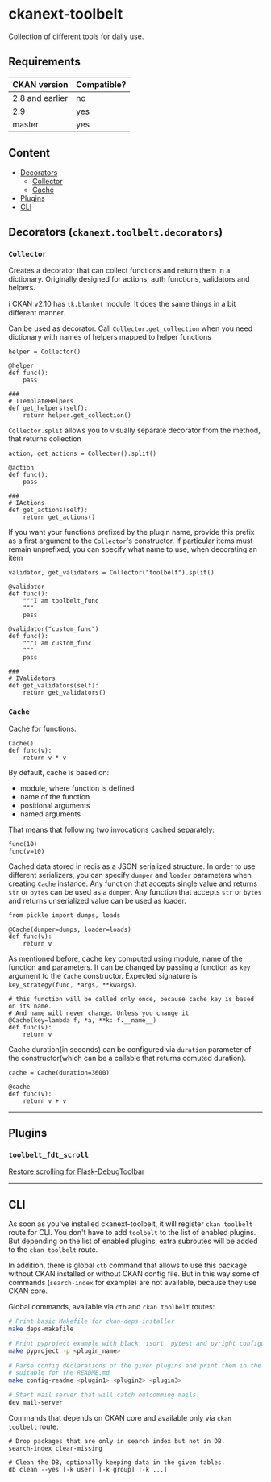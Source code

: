 # ckanext-toolbelt

Collection of different tools for daily use.


## Requirements

| CKAN version    | Compatible? |
|-----------------|-------------|
| 2.8 and earlier | no          |
| 2.9             | yes         |
| master          | yes         |


## Content

* [Decorators](#decorators)
  * [Collector](#collector)
  * [Cache](#cache)
* [Plugins](#plugins)
* [CLI](#cli)


## Decorators (`ckanext.toolbelt.decorators`)

### `Collector`

Creates a decorator that can collect functions and return them in a
dictionary. Originally designed for actions, auth functions, validators and
helpers.

:information_source: CKAN v2.10 has `tk.blanket` module. It does the same
things in a bit different manner.

Can be used as decorator. Call `Collector.get_collection` when you need
dictionary with names of helpers mapped to helper functions

	helper = Collector()

	@helper
	def func():
		pass

	###
    # ITemplateHelpers
	def get_helpers(self):
		return helper.get_collection()

`Collector.split` allows you to visually separate decorator from the method,
that returns collection

	action, get_actions = Collector().split()

	@action
	def func():
		pass

	###
    # IActions
	def get_actions(self):
		return get_actions()

If you want your functions prefixed by the plugin name, provide this prefix as
a first argument to the `Collector`'s constructor. If particular items must
remain unprefixed, you can specify what name to use, when decorating an item


	validator, get_validators = Collector("toolbelt").split()

	@validator
	def func():
		"""I am toolbelt_func
		"""
		pass

	@validator("custom_func")
	def func():
		"""I am custom_func
		"""
		pass

	###
    # IValidators
	def get_validators(self):
		return get_validators()


### `Cache`

Cache for functions.

	Cache()
	def func(v):
	    return v * v

By default, cache is based on:

* module, where function is defined
* name of the function
* positional arguments
* named arguments

That means that following two invocations cached separately:

	func(10)
	func(v=10)

Cached data stored in redis as a JSON serialized structure. In order to use
different serializers, you can specify `dumper` and `loader` parameters when
creating `Cache` instance. Any function that accepts single value and returns
`str` or `bytes` can be used as a `dumper`. Any function that accepts `str` or
`bytes` and returns unserialized value can be used as loader.

	from pickle import dumps, loads

	@Cache(dumper=dumps, loader=loads)
	def func(v):
	    return v

As mentioned before, cache key computed using module, name of the function and
parameters. It can be changed by passing a function as `key` argument to the
`Cache` constructor. Expected signature is `key_strategy(func, *args,
**kwargs)`.

	# this function will be called only once, because cache key is based on its name.
	# And name will never change. Unless you change it
	@Cache(key=lambda f, *a, **k: f.__name__)
	def func(v):
	    return v

Cache duration(in seconds) can be configured via `duration` parameter of the
constructor(which can be a callable that returns comuted duration).

	cache = Cache(duration=3600)

	@cache
	def func(v):
	    return v + v

---

## Plugins

### `toolbelt_fdt_scroll`

[Restore scrolling for Flask-DebugToolbar](https://github.com/ckan/ckan/issues/6995)

---

## CLI

As soon as you've installed ckanext-toolbelt, it will register `ckan toolbelt`
route for CLI. You don't have to add `toolbelt` to the list of enabled
plugins. But depending on the list of enabled plugins, extra subroutes will be
added to the `ckan toolbelt` route.

In addition, there is global `ctb` command that allows to use this package
without CKAN installed or without CKAN config file. But in this way some of
commands (`search-index` for example) are not available, because they use CKAN
core.


Global commands, available via `ctb` and `ckan toolbelt` routes:

```sh
# Print basic Makefile for ckan-deps-installer
make deps-makefile

# Print pyproject example with black, isort, pytest and pyright configuration.
make pyproject -p <plugin_name>

# Parse config declarations of the given plugins and print them in the format,
# suitable for the README.md
make config-readme <plugin1> <plugin2> <plugin3>

# Start mail server that will catch outcomming mails.
dev mail-server
```

Commands that depends on CKAN core and available only via `ckan toolbelt`
route:

	# Drop packages that are only in search index but not in DB.
	search-index clear-missing

	# Clean the DB, optionally keeping data in the given tables.
	db clean --yes [-k user] [-k group] [-k ...]
